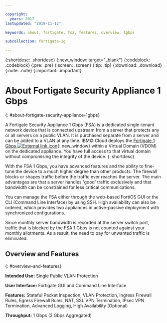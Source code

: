 ```yaml
---

copyright:
  years: 2017
lastupdated: "2019-11-12"

keywords: about, fortigate, fsa, features, overview, 1gbps

subcollection: fortigate-1g

---
```


{:shortdesc: .shortdesc}
{:new_window: target="_blank"}
{:codeblock: .codeblock}
{:pre: .pre}
{:screen: .screen}
{:tip: .tip}
{:download: .download}
{:note: .note}
{:important: .important}

# About Fortigate Security Appliance 1 Gbps
{: #about-fortigate-security-appliance-1gbps}

A Fortigate Security Appliance 1 Gbps (FSA) is a dedicated single-tenant network device that is connected upstream from a server that protects any or all servers on a public VLAN. It is purchased separate from a server and can be added to a VLAN at any time. IBM© Cloud deploys the [Fortigate 1 Gbps ![External link icon](../../icons/launch-glyph.svg "External link icon")](http://www.fortinet.com/sites/default/files/productdatasheets/FortiGate-300C.pdf){: new_window} within a Virtual Domain (VDOM) on the dedicated appliance. You have full access to that virtual domain without compromising the integrity of the device.
{: shortdesc}

With the FSA 1 Gbps, you have advanced features and the ability to fine-tune the device to a much higher degree than other products. The firewall blocks or shapes traffic before the traffic ever reaches the server. The main advantages are that a server handles 'good' traffic exclusively and that bandwidth can be constrained for less critical communications.

You can manage the FSA either through the web-based FortiOS GUI or the CLI (Command Line Interface) by using SSH. High availability can also be ordered, which provides two appliances in active-passive deployment with synchronized configurations.

Since monthly server bandwidth is recorded at the server switch port, traffic that is blocked by the FSA 1 Gbps is not counted against your monthly allotments. As a result, the need to pay for unwanted traffic is eliminated.

## Overview and Features
{: #overview-and-features}

**Intended Use:** Single Public VLAN Protection

**User Interface:** Fortigate GUI and Command Line Interface

**Features:** Stateful Packet Inspection, VLAN Protection, Ingress Firewall Rules, Egress Firewall Rules, NAT, SSL VPN Termination, IPsec VPN Termination, Advanced Logging, High Availability (Optional)

**Throughput:** 1 Gbps (2 Gbps Aggregated)
